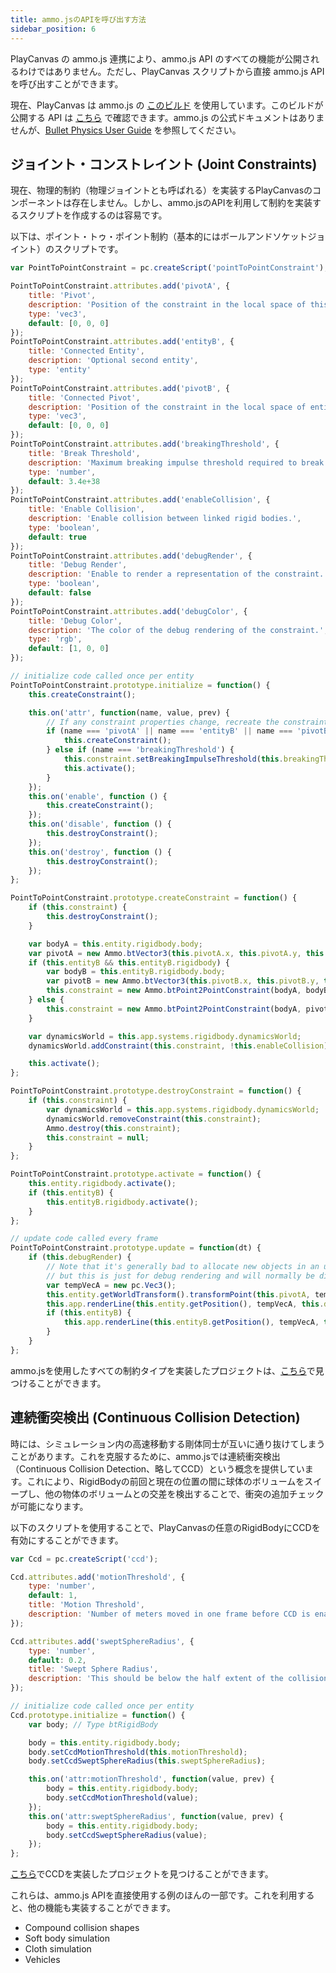 ```yaml
---
title: ammo.jsのAPIを呼び出す方法
sidebar_position: 6
---
```


PlayCanvas の ammo.js 連携により、ammo.js API のすべての機能が公開されるわけではありません。ただし、PlayCanvas スクリプトから直接 ammo.js API を呼び出すことができます。

現在、PlayCanvas は ammo.js の [このビルド][1] を使用しています。このビルドが公開する API は [こちら][2] で確認できます。ammo.js の公式ドキュメントはありませんが、[Bullet Physics User Guide][3] を参照してください。

## ジョイント・コンストレイント (Joint Constraints)

現在、物理的制約（物理ジョイントとも呼ばれる）を実装するPlayCanvasのコンポーネントは存在しません。しかし、ammo.jsのAPIを利用して制約を実装するスクリプトを作成するのは容易です。

以下は、ポイント・トゥ・ポイント制約（基本的にはボールアンドソケットジョイント）のスクリプトです。

```javascript
var PointToPointConstraint = pc.createScript('pointToPointConstraint');

PointToPointConstraint.attributes.add('pivotA', {
    title: 'Pivot',
    description: 'Position of the constraint in the local space of this entity.',
    type: 'vec3',
    default: [0, 0, 0]
});
PointToPointConstraint.attributes.add('entityB', {
    title: 'Connected Entity',
    description: 'Optional second entity',
    type: 'entity'
});
PointToPointConstraint.attributes.add('pivotB', {
    title: 'Connected Pivot',
    description: 'Position of the constraint in the local space of entity B (if specified).',
    type: 'vec3',
    default: [0, 0, 0]
});
PointToPointConstraint.attributes.add('breakingThreshold', {
    title: 'Break Threshold',
    description: 'Maximum breaking impulse threshold required to break the constraint.',
    type: 'number',
    default: 3.4e+38
});
PointToPointConstraint.attributes.add('enableCollision', {
    title: 'Enable Collision',
    description: 'Enable collision between linked rigid bodies.',
    type: 'boolean',
    default: true
});
PointToPointConstraint.attributes.add('debugRender', {
    title: 'Debug Render',
    description: 'Enable to render a representation of the constraint.',
    type: 'boolean',
    default: false
});
PointToPointConstraint.attributes.add('debugColor', {
    title: 'Debug Color',
    description: 'The color of the debug rendering of the constraint.',
    type: 'rgb',
    default: [1, 0, 0]
});

// initialize code called once per entity
PointToPointConstraint.prototype.initialize = function() {
    this.createConstraint();

    this.on('attr', function(name, value, prev) {
        // If any constraint properties change, recreate the constraint
        if (name === 'pivotA' || name === 'entityB' || name === 'pivotB') {
            this.createConstraint();
        } else if (name === 'breakingThreshold') {
            this.constraint.setBreakingImpulseThreshold(this.breakingThreshold);
            this.activate();
        }
    });
    this.on('enable', function () {
        this.createConstraint();
    });
    this.on('disable', function () {
        this.destroyConstraint();
    });
    this.on('destroy', function () {
        this.destroyConstraint();
    });
};

PointToPointConstraint.prototype.createConstraint = function() {
    if (this.constraint) {
        this.destroyConstraint();
    }

    var bodyA = this.entity.rigidbody.body;
    var pivotA = new Ammo.btVector3(this.pivotA.x, this.pivotA.y, this.pivotA.z);
    if (this.entityB && this.entityB.rigidbody) {
        var bodyB = this.entityB.rigidbody.body;
        var pivotB = new Ammo.btVector3(this.pivotB.x, this.pivotB.y, this.pivotB.z);
        this.constraint = new Ammo.btPoint2PointConstraint(bodyA, bodyB, pivotA, pivotB);
    } else {
        this.constraint = new Ammo.btPoint2PointConstraint(bodyA, pivotA);
    }

    var dynamicsWorld = this.app.systems.rigidbody.dynamicsWorld;
    dynamicsWorld.addConstraint(this.constraint, !this.enableCollision);

    this.activate();
};

PointToPointConstraint.prototype.destroyConstraint = function() {
    if (this.constraint) {
        var dynamicsWorld = this.app.systems.rigidbody.dynamicsWorld;
        dynamicsWorld.removeConstraint(this.constraint);
        Ammo.destroy(this.constraint);
        this.constraint = null;
    }
};

PointToPointConstraint.prototype.activate = function() {
    this.entity.rigidbody.activate();
    if (this.entityB) {
        this.entityB.rigidbody.activate();
    }
};

// update code called every frame
PointToPointConstraint.prototype.update = function(dt) {
    if (this.debugRender) {
        // Note that it's generally bad to allocate new objects in an update function
        // but this is just for debug rendering and will normally be disabled
        var tempVecA = new pc.Vec3();
        this.entity.getWorldTransform().transformPoint(this.pivotA, tempVecA);
        this.app.renderLine(this.entity.getPosition(), tempVecA, this.debugColor);
        if (this.entityB) {
            this.app.renderLine(this.entityB.getPosition(), tempVecA, this.debugColor);
        }
    }
};
```

ammo.jsを使用したすべての制約タイプを実装したプロジェクトは、[こちら][4]で見つけることができます。

## 連続衝突検出 (Continuous Collision Detection)

時には、シミュレーション内の高速移動する剛体同士が互いに通り抜けてしまうことがあります。これを克服するために、ammo.jsでは連続衝突検出（Continuous Collision Detection、略してCCD）という概念を提供しています。これにより、RigidBodyの前回と現在の位置の間に球体のボリュームをスイープし、他の物体のボリュームとの交差を検出することで、衝突の追加チェックが可能になります。

以下のスクリプトを使用することで、PlayCanvasの任意のRigidBodyにCCDを有効にすることができます。

```javascript
var Ccd = pc.createScript('ccd');

Ccd.attributes.add('motionThreshold', {
    type: 'number',
    default: 1,
    title: 'Motion Threshold',
    description: 'Number of meters moved in one frame before CCD is enabled'
});

Ccd.attributes.add('sweptSphereRadius', {
    type: 'number',
    default: 0.2,
    title: 'Swept Sphere Radius',
    description: 'This should be below the half extent of the collision volume. E.g For an object of dimensions 1 meter, try 0.2'
});

// initialize code called once per entity
Ccd.prototype.initialize = function() {
    var body; // Type btRigidBody

    body = this.entity.rigidbody.body;
    body.setCcdMotionThreshold(this.motionThreshold);
    body.setCcdSweptSphereRadius(this.sweptSphereRadius);

    this.on('attr:motionThreshold', function(value, prev) {
        body = this.entity.rigidbody.body;
        body.setCcdMotionThreshold(value);
    });
    this.on('attr:sweptSphereRadius', function(value, prev) {
        body = this.entity.rigidbody.body;
        body.setCcdSweptSphereRadius(value);
    });
};
```

[こちら][5]でCCDを実装したプロジェクトを見つけることができます。

これらは、ammo.js APIを直接使用する例のほんの一部です。これを利用すると、他の機能も実装することができます。

* Compound collision shapes
* Soft body simulation
* Cloth simulation
* Vehicles

[1]: https://github.com/kripken/ammo.js/commit/dcab07bf0e7f2b4b64c01dc45da846344c8f50be
[2]: https://github.com/kripken/ammo.js/blob/dcab07bf0e7f2b4b64c01dc45da846344c8f50be/ammo.idl
[3]: https://github.com/bulletphysics/bullet3/blob/master/docs/Bullet_User_Manual.pdf
[4]: https://playcanvas.com/project/618829/overview/physics-constraints
[5]: https://playcanvas.com/project/447023/overview/physics-with-ccd
